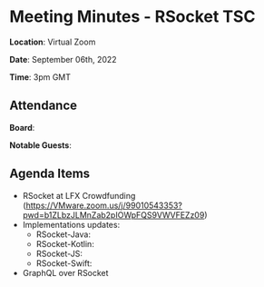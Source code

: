# Meeting Minutes - RSocket TSC

**Location**: Virtual Zoom

**Date**: September 06th, 2022

**Time**: 3pm GMT

## Attendance

**Board**:

**Notable Guests**:

## Agenda Items

- RSocket at LFX Crowdfunding (https://VMware.zoom.us/j/99010543353?pwd=b1ZLbzJLMnZab2pIOWpFQS9VWVFEZz09)
- Implementations updates:
  - RSocket-Java:
  - RSocket-Kotlin:
  - RSocket-JS:
  - RSocket-Swift:
- GraphQL over RSocket
